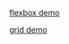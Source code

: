 [flexbox demo](https://ha1dysh.github.io/test_devIT)

[grid demo](https://ha1dysh.github.io/test_devIT/grid.html)
